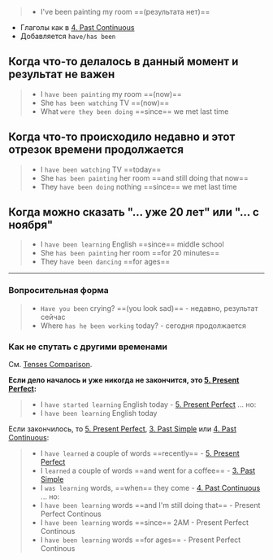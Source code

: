 > - I've been painting my room ==(результата нет)==

- Глаголы как в [4. Past Continuous](4.%20Past%20Continuous.md)
- Добавляется `have/has been`

## Когда что-то делалось в данный момент и результат не важен

> - I `have been painting` my room ==(now)==
> - She `has been watching` TV ==(now)==
> - What `were they been doing` ==since== we met last time

## Когда что-то происходило недавно и этот отрезок времени продолжается

> - I `have been watching` TV ==today==
> - She `has been painting` her room ==and still doing that now==
> - They `have been doing` nothing ==since== we met last time

## Когда можно сказать "... уже 20 лет" или "... с ноября"

> - I `have been learning` English ==since== middle school
> - She `has been painting` her room ==for 20 minutes==
> - They `have been dancing` ==for ages==

----

### Вопросительная форма

> - `Have you been` crying? ==(you look sad)== - недавно, результат сейчас
> - Where `has he been working` today? - сегодня продолжается

### Как не спутать с другими временами 

См. [Tenses Comparison](Tenses%20Comparison.md).

**Если дело началось и уже никогда не закончится, это [5. Present Perfect](5.%20Present%20Perfect.md):**
> - I `have started learning` English today - [5. Present Perfect](5.%20Present%20Perfect.md)
> 	  ... но:
> - I `have been learning` English today

Если закончилось, то [5. Present Perfect](5.%20Present%20Perfect.md), [3. Past Simple](3.%20Past%20Simple.md) или [4. Past Continuous](4.%20Past%20Continuous.md):
> - I `have learned` a couple of words ==recently== - [5. Present Perfect](5.%20Present%20Perfect.md) 
> - I `learned` a couple of  words ==and went for a coffee== - [3. Past Simple](3.%20Past%20Simple.md)
> - I `was learning` words, ==when== they come - [4. Past Continuous](4.%20Past%20Continuous.md) 
> 	... но:
> - I `have been learning` words ==and I'm still doing that== - Present Perfect Continous
> - I `have been learning` words ==since== 2AM - Present Perfect Continous
> - I `have been learning` words ==for ages== - Present Perfect Continous